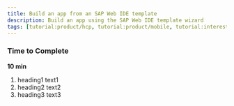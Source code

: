 ```yaml
---
title: Build an app from an SAP Web IDE template
description: Build an app using the SAP Web IDE template wizard
tags: [tutorial:product/hcp, tutorial:product/mobile, tutorial:interest/gettingstarted]
---
```


### Time to Complete
**10 min**

1. heading1
text1
2. heading2
text2
3. heading3
text3
